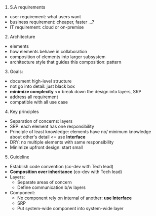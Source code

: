 1. S.A requirements
- user requirement: what users want
- business requirement: cheaper, faster ...?
- IT requirement: cloud or on-premise

2. Architecture
- elements
- how elements behave in collaboration
- composition of elements into larger subsystem
- architecture style that guides this composition: pattern

3. Goals:
- document high-level structure
- not go into detail: just black box
- **minimize complexity** <= break down the design into layers, SRP
- address all requirement
- compatible with all use case

4. Key principles
- Separation of concerns: layers
- SRP: each element has one responsibility
- Principle of least knowledge: elements have no/ minimum knowledge about other's detail <= use **Interface**
- DRY: no multiple elements with same responsibility
- Minimize upfront design: start small

5. Guideline
- Establish code convention (co-dev with Tech lead)
- **Composition over inheritance** (co-dev with Tech lead)
- Layers:
    - Separate areas of concern
    - Define communication b/w layers
- Component:
    - No component rely on internal of another: **use Interface**
    - SRP
    - Put system-wide component into system-wide layer 
